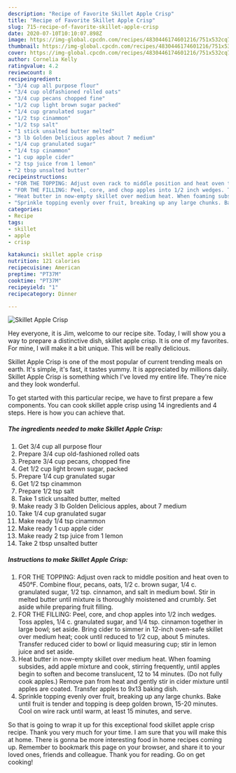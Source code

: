 ```yaml
---
description: "Recipe of Favorite Skillet Apple Crisp"
title: "Recipe of Favorite Skillet Apple Crisp"
slug: 715-recipe-of-favorite-skillet-apple-crisp
date: 2020-07-10T10:10:07.898Z
image: https://img-global.cpcdn.com/recipes/4830446174601216/751x532cq70/skillet-apple-crisp-recipe-main-photo.jpg
thumbnail: https://img-global.cpcdn.com/recipes/4830446174601216/751x532cq70/skillet-apple-crisp-recipe-main-photo.jpg
cover: https://img-global.cpcdn.com/recipes/4830446174601216/751x532cq70/skillet-apple-crisp-recipe-main-photo.jpg
author: Cornelia Kelly
ratingvalue: 4.2
reviewcount: 8
recipeingredient:
- "3/4 cup all purpose flour"
- "3/4 cup oldfashioned rolled oats"
- "3/4 cup pecans chopped fine"
- "1/2 cup light brown sugar packed"
- "1/4 cup granulated sugar"
- "1/2 tsp cinammon"
- "1/2 tsp salt"
- "1 stick unsalted butter melted"
- "3 lb Golden Delicious apples about 7 medium"
- "1/4 cup granulated sugar"
- "1/4 tsp cinammon"
- "1 cup apple cider"
- "2 tsp juice from 1 lemon"
- "2 tbsp unsalted butter"
recipeinstructions:
- "FOR THE TOPPING: Adjust oven rack to middle position and heat oven to 450°F. Combine flour, pecans, oats, 1/2 c. brown sugar, 1/4 c. granulated sugar, 1/2 tsp. cinnamon, and salt in medium bowl. Stir in melted butter until mixture is thoroughly moistened and crumbly. Set aside while preparing fruit filling."
- "FOR THE FILLING: Peel, core, and chop apples into 1/2 inch wedges. Toss apples, 1/4 c. granulated sugar, and 1/4 tsp. cinnamon together in large bowl; set aside. Bring cider to simmer in 12-inch oven-safe skillet over medium heat; cook until reduced to 1/2 cup, about 5 minutes. Transfer reduced cider to bowl or liquid measuring cup; stir in lemon juice and set aside."
- "Heat butter in now-empty skillet over medium heat. When foaming subsides, add apple mixture and cook, stirring frequently, until apples begin to soften and become translucent, 12 to 14 minutes. (Do not fully cook apples.) Remove pan from heat and gently stir in cider mixture until apples are coated. Transfer apples to 9x13 baking dish."
- "Sprinkle topping evenly over fruit, breaking up any large chunks. Bake until fruit is tender and topping is deep golden brown, 15-20 minutes. Cool on wire rack until warm, at least 15 minutes, and serve."
categories:
- Recipe
tags:
- skillet
- apple
- crisp

katakunci: skillet apple crisp 
nutrition: 121 calories
recipecuisine: American
preptime: "PT37M"
cooktime: "PT37M"
recipeyield: "1"
recipecategory: Dinner

---
```



![Skillet Apple Crisp](https://img-global.cpcdn.com/recipes/4830446174601216/751x532cq70/skillet-apple-crisp-recipe-main-photo.jpg)

Hey everyone, it is Jim, welcome to our recipe site. Today, I will show you a way to prepare a distinctive dish, skillet apple crisp. It is one of my favorites. For mine, I will make it a bit unique. This will be really delicious.

Skillet Apple Crisp is one of the most popular of current trending meals on earth. It's simple, it's fast, it tastes yummy. It is appreciated by millions daily. Skillet Apple Crisp is something which I've loved my entire life. They're nice and they look wonderful.




To get started with this particular recipe, we have to first prepare a few components. You can cook skillet apple crisp using 14 ingredients and 4 steps. Here is how you can achieve that.

<!--inarticleads1-->

##### The ingredients needed to make Skillet Apple Crisp:

1. Get 3/4 cup all purpose flour
1. Prepare 3/4 cup old-fashioned rolled oats
1. Prepare 3/4 cup pecans, chopped fine
1. Get 1/2 cup light brown sugar, packed
1. Prepare 1/4 cup granulated sugar
1. Get 1/2 tsp cinammon
1. Prepare 1/2 tsp salt
1. Take 1 stick unsalted butter, melted
1. Make ready 3 lb Golden Delicious apples, about 7 medium
1. Take 1/4 cup granulated sugar
1. Make ready 1/4 tsp cinammon
1. Make ready 1 cup apple cider
1. Make ready 2 tsp juice from 1 lemon
1. Take 2 tbsp unsalted butter




<!--inarticleads2-->

##### Instructions to make Skillet Apple Crisp:

1. FOR THE TOPPING: Adjust oven rack to middle position and heat oven to 450°F. Combine flour, pecans, oats, 1/2 c. brown sugar, 1/4 c. granulated sugar, 1/2 tsp. cinnamon, and salt in medium bowl. Stir in melted butter until mixture is thoroughly moistened and crumbly. Set aside while preparing fruit filling.
1. FOR THE FILLING: Peel, core, and chop apples into 1/2 inch wedges. Toss apples, 1/4 c. granulated sugar, and 1/4 tsp. cinnamon together in large bowl; set aside. Bring cider to simmer in 12-inch oven-safe skillet over medium heat; cook until reduced to 1/2 cup, about 5 minutes. Transfer reduced cider to bowl or liquid measuring cup; stir in lemon juice and set aside.
1. Heat butter in now-empty skillet over medium heat. When foaming subsides, add apple mixture and cook, stirring frequently, until apples begin to soften and become translucent, 12 to 14 minutes. (Do not fully cook apples.) Remove pan from heat and gently stir in cider mixture until apples are coated. Transfer apples to 9x13 baking dish.
1. Sprinkle topping evenly over fruit, breaking up any large chunks. Bake until fruit is tender and topping is deep golden brown, 15-20 minutes. Cool on wire rack until warm, at least 15 minutes, and serve.




So that is going to wrap it up for this exceptional food skillet apple crisp recipe. Thank you very much for your time. I am sure that you will make this at home. There is gonna be more interesting food in home recipes coming up. Remember to bookmark this page on your browser, and share it to your loved ones, friends and colleague. Thank you for reading. Go on get cooking!
